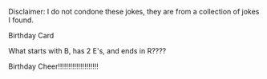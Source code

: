 Disclaimer: I do not condone these jokes, they are from a collection of jokes I found.

Birthday Card

What starts with B, has 2 E's, and ends in R????














Birthday Cheer!!!!!!!!!!!!!!!!!!!!

